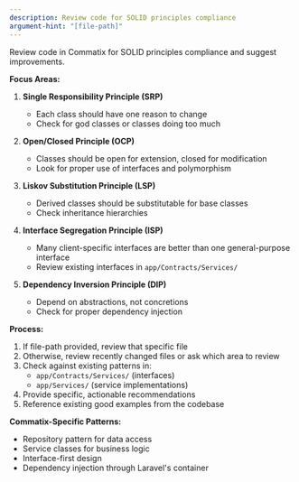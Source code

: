 ```yaml
---
description: Review code for SOLID principles compliance
argument-hint: "[file-path]"
---
```


Review code in Commatix for SOLID principles compliance and suggest improvements.

**Focus Areas:**

1. **Single Responsibility Principle (SRP)**
   - Each class should have one reason to change
   - Check for god classes or classes doing too much

2. **Open/Closed Principle (OCP)**
   - Classes should be open for extension, closed for modification
   - Look for proper use of interfaces and polymorphism

3. **Liskov Substitution Principle (LSP)**
   - Derived classes should be substitutable for base classes
   - Check inheritance hierarchies

4. **Interface Segregation Principle (ISP)**
   - Many client-specific interfaces are better than one general-purpose interface
   - Review existing interfaces in `app/Contracts/Services/`

5. **Dependency Inversion Principle (DIP)**
   - Depend on abstractions, not concretions
   - Check for proper dependency injection

**Process:**
1. If file-path provided, review that specific file
2. Otherwise, review recently changed files or ask which area to review
3. Check against existing patterns in:
   - `app/Contracts/Services/` (interfaces)
   - `app/Services/` (service implementations)
4. Provide specific, actionable recommendations
5. Reference existing good examples from the codebase

**Commatix-Specific Patterns:**
- Repository pattern for data access
- Service classes for business logic
- Interface-first design
- Dependency injection through Laravel's container
